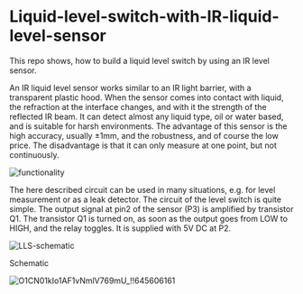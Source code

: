 # Liquid-level-switch-with-IR-liquid-level-sensor
This repo shows, how to build a liquid level switch by using an IR level sensor.

An IR liquid level sensor works similar to an IR light barrier, with a transparent plastic hood. When the sensor comes into contact with liquid, the refraction at the interface changes, and with it the strength of the reflected IR beam. It can detect almost any liquid type, oil or water based, and is suitable for harsh environments.
The advantage of this sensor is the high accuracy, usually ±1mm, and the robustness, and of course the low price. The disadvantage is that it can only measure at one point, but not continuously.

![functionality](https://user-images.githubusercontent.com/13086712/149655507-c1d05e1d-40a1-48ab-b45c-3c87add3886c.jpg)
 
The here described circuit can be used in many situations, e.g. for level measurement or as a leak detector.
The circuit of the level switch is quite simple. The output signal at pin2 of the sensor (P3) is amplified by transistor Q1. The transistor Q1 is turned on, as soon as the output goes from LOW to HIGH, and the relay toggles. It is supplied with 5V DC at P2.

![LLS-schematic](https://user-images.githubusercontent.com/13086712/149655485-fafa1dfe-5db6-492c-a68d-a6d336e9eaad.png)

Schematic

![O1CN01kIo1AF1vNmlV769mU_!!645606161](https://user-images.githubusercontent.com/13086712/149656416-9ef60c28-80cb-46a7-bdeb-2a7fc0aacf0c.jpg)
